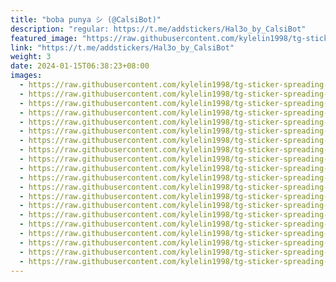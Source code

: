 ```yaml
---
title: "boba punya シ︎ (@CalsiBot)"
description: "regular: https://t.me/addstickers/Hal3o_by_CalsiBot"
featured_image: "https://raw.githubusercontent.com/kylelin1998/tg-sticker-spreading-worldwide-images/main/img/d6d07927-5a39-4343-86f6-d5bf9ca2fb9a.jpg"
link: "https://t.me/addstickers/Hal3o_by_CalsiBot"
weight: 3
date: 2024-01-15T06:38:23+08:00
images:
  - https://raw.githubusercontent.com/kylelin1998/tg-sticker-spreading-worldwide-images/main/img/d6d07927-5a39-4343-86f6-d5bf9ca2fb9a.jpg
  - https://raw.githubusercontent.com/kylelin1998/tg-sticker-spreading-worldwide-images/main/img/c817c04c-d5d0-4b68-bdfb-8923a6b521b5.jpg
  - https://raw.githubusercontent.com/kylelin1998/tg-sticker-spreading-worldwide-images/main/img/07a5ffd2-77ac-4bba-bce3-50fa80abeff0.jpg
  - https://raw.githubusercontent.com/kylelin1998/tg-sticker-spreading-worldwide-images/main/img/7b62d4bd-b0d9-4104-8e42-30326a57d8b7.jpg
  - https://raw.githubusercontent.com/kylelin1998/tg-sticker-spreading-worldwide-images/main/img/6ee1a74e-2c5a-41a2-b947-7835b7f3556e.jpg
  - https://raw.githubusercontent.com/kylelin1998/tg-sticker-spreading-worldwide-images/main/img/b260e4bf-39fe-47f9-9a22-e20ce2d25fb2.jpg
  - https://raw.githubusercontent.com/kylelin1998/tg-sticker-spreading-worldwide-images/main/img/009c58b4-0b51-4276-b7d0-ff0fdd514095.jpg
  - https://raw.githubusercontent.com/kylelin1998/tg-sticker-spreading-worldwide-images/main/img/2984e555-c716-44c3-8c16-2699f671ed9c.jpg
  - https://raw.githubusercontent.com/kylelin1998/tg-sticker-spreading-worldwide-images/main/img/a03e1c1c-73e4-4406-9630-c925142b8d5c.jpg
  - https://raw.githubusercontent.com/kylelin1998/tg-sticker-spreading-worldwide-images/main/img/1a1b8c00-51d9-414f-ae4e-c518be255987.jpg
  - https://raw.githubusercontent.com/kylelin1998/tg-sticker-spreading-worldwide-images/main/img/9aa1e6d4-724d-4468-aefa-054244ee9057.jpg
  - https://raw.githubusercontent.com/kylelin1998/tg-sticker-spreading-worldwide-images/main/img/4df89ae8-1a89-40c0-916f-58855b272585.jpg
  - https://raw.githubusercontent.com/kylelin1998/tg-sticker-spreading-worldwide-images/main/img/e8011fc0-a2bc-428e-8d51-4fa5ffded538.jpg
  - https://raw.githubusercontent.com/kylelin1998/tg-sticker-spreading-worldwide-images/main/img/f96fe170-b931-4364-8993-7935932eaacd.jpg
  - https://raw.githubusercontent.com/kylelin1998/tg-sticker-spreading-worldwide-images/main/img/58799bf4-dd54-4894-b2a2-c6550ca68530.jpg
  - https://raw.githubusercontent.com/kylelin1998/tg-sticker-spreading-worldwide-images/main/img/293b03e7-d46b-4575-a757-0298343ae572.jpg
  - https://raw.githubusercontent.com/kylelin1998/tg-sticker-spreading-worldwide-images/main/img/01807547-ee5c-4eee-86e9-66334163cd42.jpg
  - https://raw.githubusercontent.com/kylelin1998/tg-sticker-spreading-worldwide-images/main/img/4bf14597-de08-40ad-b001-41b0ff8c417b.jpg
  - https://raw.githubusercontent.com/kylelin1998/tg-sticker-spreading-worldwide-images/main/img/9eb7809d-cc8b-4356-b38a-74e391ea0418.jpg
  - https://raw.githubusercontent.com/kylelin1998/tg-sticker-spreading-worldwide-images/main/img/71c56f19-2c8b-40a3-9028-44abfb6478ce.jpg
---
```


